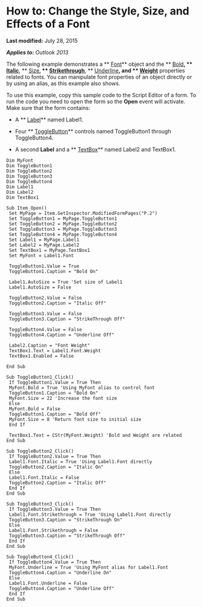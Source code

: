 
# How to: Change the Style, Size, and Effects of a Font

 **Last modified:** July 28, 2015

 _**Applies to:** Outlook 2013_

The following example demonstrates a  ** [Font](490830cf-9278-eb83-5c4b-82b03c91761b.md)** object and the ** [Bold](b1b11748-53e7-0bcd-5c5e-3ad4d4b232b0.md)**,  ** [Italic](6039a14a-0d45-c170-e03c-1fc5dbe640a0.md)**,  ** [Size](45c7c608-3446-63e0-3b50-3e8d3727c984.md)**,  ** [Strikethrough](a64a3ee7-717e-c988-e2e4-200e8dfc3b38.md)**,  ** [Underline](d24a6e56-bcb7-7cf4-c31c-d8a2920fbd86.md)**, and  ** [Weight](674d5bd0-3cf7-1330-5d3c-7b742bb3df7c.md)** properties related to fonts. You can manipulate font properties of an object directly or by using an alias, as this example also shows.

To use this example, copy this sample code to the Script Editor of a form. To run the code you need to open the form so the  **Open** event will activate. Make sure that the form contains:

- A  ** [Label](546cc9e1-90e9-3b29-88ac-02fcc75f8f29.md)** named Label1.
    
- Four  ** [ToggleButton](01ce5640-9f19-3c0e-1aa4-96d87074bf8b.md)** controls named ToggleButton1 through ToggleButton4.
    
- A second  **Label** and a ** [TextBox](4a0e4a3d-beca-9f94-7e27-469c4bafe250.md)** named Label2 and TextBox1.
    



```
Dim MyFont 
Dim ToggleButton1 
Dim ToggleButton2 
Dim ToggleButton3 
Dim ToggleButton4 
Dim Label1 
Dim Label2 
Dim TextBox1 
 
Sub Item_Open() 
 Set MyPage = Item.GetInspector.ModifiedFormPages("P.2") 
 Set ToggleButton1 = MyPage.ToggleButton1 
 Set ToggleButton2 = MyPage.ToggleButton2 
 Set ToggleButton3 = MyPage.ToggleButton3 
 Set ToggleButton4 = MyPage.ToggleButton4 
 Set Label1 = MyPage.Label1 
 Set Label2 = MyPage.Label2 
 Set TextBox1 = MyPage.TextBox1 
 Set MyFont = Label1.Font 
 
 ToggleButton1.Value = True 
 ToggleButton1.Caption = "Bold On" 
 
 Label1.AutoSize = True 'Set size of Label1 
 Label1.AutoSize = False 
 
 ToggleButton2.Value = False 
 ToggleButton2.Caption = "Italic Off" 
 
 ToggleButton3.Value = False 
 ToggleButton3.Caption = "StrikeThrough Off" 
 
 ToggleButton4.Value = False 
 ToggleButton4.Caption = "Underline Off" 
 
 Label2.Caption = "Font Weight" 
 TextBox1.Text = Label1.Font.Weight 
 TextBox1.Enabled = False 
 
End Sub 
 
Sub ToggleButton1_Click() 
 If ToggleButton1.Value = True Then 
 MyFont.Bold = True 'Using MyFont alias to control font 
 ToggleButton1.Caption = "Bold On" 
 MyFont.Size = 22 'Increase the font size 
 Else 
 MyFont.Bold = False 
 ToggleButton1.Caption = "Bold Off" 
 MyFont.Size = 8 'Return font size to initial size 
 End If 
 
 TextBox1.Text = CStr(MyFont.Weight) 'Bold and Weight are related 
End Sub 
 
Sub ToggleButton2_Click() 
 If ToggleButton2.Value = True Then 
 Label1.Font.Italic = True 'Using Label1.Font directly 
 ToggleButton2.Caption = "Italic On" 
 Else 
 Label1.Font.Italic = False 
 ToggleButton2.Caption = "Italic Off" 
 End If 
End Sub 
 
Sub ToggleButton3_Click() 
 If ToggleButton3.Value = True Then 
 Label1.Font.Strikethrough = True 'Using Label1.Font directly 
 ToggleButton3.Caption = "StrikeThrough On" 
 Else 
 Label1.Font.Strikethrough = False 
 ToggleButton3.Caption = "StrikeThrough Off" 
 End If 
End Sub 
 
Sub ToggleButton4_Click() 
 If ToggleButton4.Value = True Then 
 MyFont.Underline = True 'Using MyFont alias for Label1.Font 
 ToggleButton4.Caption = "Underline On" 
 Else 
 Label1.Font.Underline = False 
 ToggleButton4.Caption = "Underline Off" 
 End If 
End Sub
```

